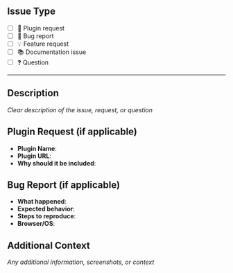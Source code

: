 ## Issue Type
- [ ] 🔌 Plugin request
- [ ] 🐛 Bug report
- [ ] 💡 Feature request
- [ ] 📚 Documentation issue
- [ ] ❓ Question

---

## Description
*Clear description of the issue, request, or question*

## Plugin Request (if applicable)
- **Plugin Name**: 
- **Plugin URL**: 
- **Why should it be included**: 

## Bug Report (if applicable)
- **What happened**: 
- **Expected behavior**: 
- **Steps to reproduce**: 
- **Browser/OS**: 

## Additional Context
*Any additional information, screenshots, or context*
